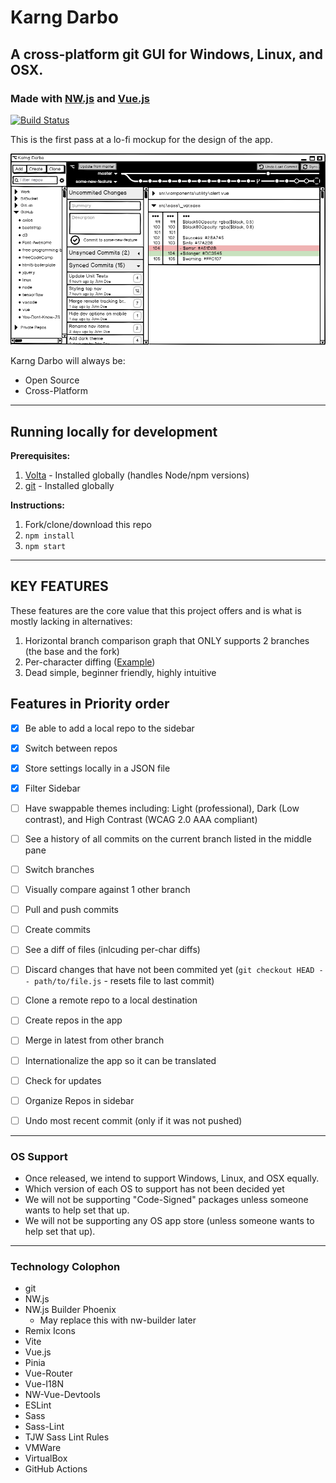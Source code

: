 # Karng Darbo


## A cross-platform git GUI for Windows, Linux, and OSX.


### Made with [NW.js](https://nwjs.io) and [Vue.js](https://vuejs.org)

[![Build Status](https://travis-ci.org/TheJaredWilcurt/karngdarbo.svg?branch=master)](https://travis-ci.org/TheJaredWilcurt/karngdarbo)

This is the first pass at a lo-fi mockup for the design of the app.

![Karng Darbo mockup](assets/karng-darbo.png)

Karng Darbo will always be:

* Open Source
* Cross-Platform


* * *


## Running locally for development

**Prerequisites:**

1. [Volta](https://volta.sh) - Installed globally (handles Node/npm versions)
1. [git](https://git-scm.com) - Installed globally

**Instructions:**

1. Fork/clone/download this repo
1. `npm install`
1. `npm start`


* * *


## KEY FEATURES

These features are the core value that this project offers and is what is mostly lacking in alternatives:

1. Horizontal branch comparison graph that ONLY supports 2 branches (the base and the fork)
1. Per-character diffing ([Example](https://github.com/TheJaredWilcurt/karngdarbo/issues/4))
1. Dead simple, beginner friendly, highly intuitive


## Features in Priority order

* [x] Be able to add a local repo to the sidebar
* [x] Switch between repos
* [x] Store settings locally in a JSON file
* [x] Filter Sidebar
* [ ] Have swappable themes including: Light (professional), Dark (Low contrast), and High Contrast (WCAG 2.0 AAA compliant)
* [ ] See a history of all commits on the current branch listed in the middle pane
* [ ] Switch branches
* [ ] Visually compare against 1 other branch
* [ ] Pull and push commits
* [ ] Create commits
* [ ] See a diff of files (inlcuding per-char diffs)
* [ ] Discard changes that have not been commited yet (`git checkout HEAD -- path/to/file.js` - resets file to last commit)
* [ ] Clone a remote repo to a local destination
* [ ] Create repos in the app
* [ ] Merge in latest from other branch
* [ ] Internationalize the app so it can be translated
* [ ] Check for updates
* [ ] Organize Repos in sidebar
* [ ] Undo most recent commit (only if it was not pushed)


* * *


### OS Support

* Once released, we intend to support Windows, Linux, and OSX equally.
* Which version of each OS to support has not been decided yet
* We will not be supporting "Code-Signed" packages unless someone wants to help set that up.
* We will not be supporting any OS app store (unless someone wants to help set that up).


* * *


### Technology Colophon

* git
* NW.js
* NW.js Builder Phoenix
  * May replace this with nw-builder later
* Remix Icons
* Vite
* Vue.js
* Pinia
* Vue-Router
* Vue-I18N
* NW-Vue-Devtools
* ESLint
* Sass
* Sass-Lint
* TJW Sass Lint Rules
* VMWare
* VirtualBox
* GitHub Actions
